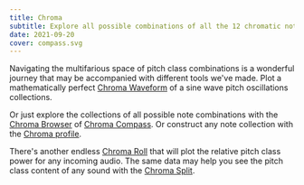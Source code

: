 ```yaml
---
title: Chroma
subtitle: Explore all possible combinations of all the 12 chromatic notes
date: 2021-09-20
cover: compass.svg
---
```


Navigating the multifarious space of pitch class combinations is a wonderful journey that may be accompanied with different tools we've made. Plot a mathematically perfect [Chroma Waveform](./waveform/index.md) of a sine wave pitch oscillations collections. 

Or just explore the collections of all possible note combinations with the [Chroma Browser](./browser/index.md) of [Chroma Compass](./compass/index.md). Or construct any note collection with the [Chroma profile](./profile/index.md).

There's another endless [Chroma Roll](./roll/index.md) that will plot the relative pitch class power for any incoming audio. The same data may help you see the pitch class content of any sound with the [Chroma Split](./split/index.md).